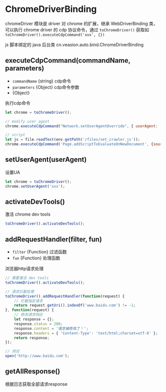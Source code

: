 # ChromeDriverBinding

chromeDriver 模块是 driver 对 chrome 的扩展，继承 WebDriverBinding 类，可以执行 chrome driver 的 cdp 协议命令，通过 `toChromeDriver()` 获取如 `toChromeDriver().executeCdpCommand('xxx', {})` 

js 脚本绑定的 java 后台类 cn.veasion.auto.bind.ChromeDriverBinding



## executeCdpCommand(commandName, parameters)

* `commandName` {string} cdp命令
* `parameters` {Object} cdp命令参数
* {Object}

执行cdp命令

```js
let chrome = toChromeDriver();

// modify user agent
chrome.executeCdpCommand("Network.setUserAgentOverride", { userAgent: 'xxx' });

// script
let js = file.readText(env.getPath('/files/set_crawler.js'));
chrome.executeCdpCommand('Page.addScriptToEvaluateOnNewDocument', {source: js});
```



## setUserAgent(userAgent)

设置UA

```js
let chrome = toChromeDriver();
chrome.setUserAgent('xxx');
```



## activateDevTools()

激活 chrome dev tools

```js
toChromeDriver().activateDevTools();
```



## addRequestHandler(filter, fun)

* `filter` {Function} 过滤函数
* `fun` {Function} 处理函数

浏览器http请求处理

```js
// 需要激活 dev tools
toChromeDriver().activateDevTools();

// 请求拦截处理
toChromeDriver().addRequestHandler(function(request) {
	// 拦截指定请求
	return request.getUri().indexOf('www.baidu.com') != -1;
}, function(request) {
	// 修改请求响应
	let response = {};
	response.status = 200;
	response.content = '请求被修改了！';
	response.headers = { 'Content-Type': 'text/html;charset=utf-8' };
	return response;
});

// 测试
open('http://www.baidu.com');
```



## getAllResponse()

根据日志获取全部请求response


